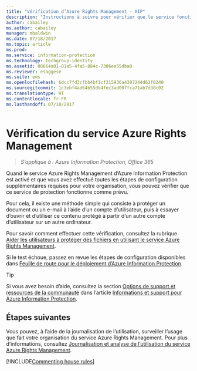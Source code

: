```yaml
---
title: "Vérification d’Azure Rights Management - AIP"
description: "Instructions à suivre pour vérifier que le service fonctionne comme prévu. Pour cela, protégez un fichier ou un e-mail en utilisant un compte d’utilisateur, puis essayez d’ouvrir et d’utiliser ce contenu protégé à partir d’un autre compte d’utilisateur."
author: cabailey
ms.author: cabailey
manager: mbaldwin
ms.date: 07/18/2017
ms.topic: article
ms.prod: 
ms.service: information-protection
ms.technology: techgroup-identity
ms.assetid: 08664a01-81a5-4fa5-884c-7306ee55dba0
ms.reviewer: esaggese
ms.suite: ems
ms.openlocfilehash: 6dcc7fd3cfbb4bf1cf215936a4307244d62f0240
ms.sourcegitcommit: 1c3ebf4ad64b55db4fec3ad007fca71ab7d38c02
ms.translationtype: HT
ms.contentlocale: fr-FR
ms.lasthandoff: 07/18/2017
---
```

# <a name="verifying-the-azure-rights-management-service"></a>Vérification du service Azure Rights Management

>*S’applique à : Azure Information Protection, Office 365*

Quand le service Azure Rights Management d’Azure Information Protection est activé et que vous avez effectué toutes les étapes de configuration supplémentaires requises pour votre organisation, vous pouvez vérifier que ce service de protection fonctionne comme prévu. 

Pour cela, il existe une méthode simple qui consiste à protéger un document ou un e-mail à l’aide d’un compte d’utilisateur, puis à essayer d’ouvrir et d’utiliser ce contenu protégé à partir d’un autre compte d’utilisateur sur un autre ordinateur.

Pour savoir comment effectuer cette vérification, consultez la rubrique [Aider les utilisateurs à protéger des fichiers en utilisant le service Azure Rights Management](help-users.md).

Si le test échoue, passez en revue les étapes de configuration disponibles dans [Feuille de route pour le déploiement d’Azure Information Protection](../plan-design/deployment-roadmap.md).

> [!TIP]
> Si vous avez besoin d’aide, consultez la section [Options de support et ressources de la communauté](../get-started/information-support.md#support-options-and-community-resources) dans l’article [Informations et support pour Azure Information Protection](../get-started/information-support.md).

## <a name="next-steps"></a>Étapes suivantes

Vous pouvez, à l’aide de la journalisation de l’utilisation, surveiller l’usage que fait votre organisation du service Azure Rights Management. Pour plus d’informations, consultez [Journalisation et analyse de l’utilisation du service Azure Rights Management](log-analyze-usage.md).

[!INCLUDE[Commenting house rules](../includes/houserules.md)]


